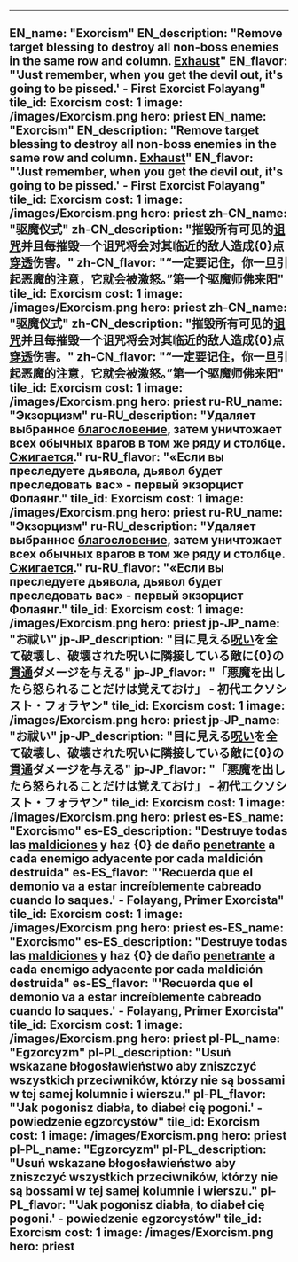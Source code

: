 ---

EN_name: "Exorcism"
EN_description: "Remove target blessing to destroy all non-boss enemies in the same row and column. <u>Exhaust</u>"
EN_flavor: "'Just remember, when you get the devil out, it's going to be pissed.' - First Exorcist Folayang"
tile_id: Exorcism
cost: 1
image: /images/Exorcism.png
hero: priest
EN_name: "Exorcism"
EN_description: "Remove target blessing to destroy all non-boss enemies in the same row and column. <u>Exhaust</u>"
EN_flavor: "'Just remember, when you get the devil out, it's going to be pissed.' - First Exorcist Folayang"
tile_id: Exorcism
cost: 1
image: /images/Exorcism.png
hero: priest
zh-CN_name: "驱魔仪式"
zh-CN_description: "摧毁所有可见的<u>诅咒</u>并且每摧毁一个诅咒将会对其临近的敌人造成{0}点<u>穿透</u>伤害。"
zh-CN_flavor: "“一定要记住，你一旦引起恶魔的注意，它就会被激怒。”第一个驱魔师佛来阳"
tile_id: Exorcism
cost: 1
image: /images/Exorcism.png
hero: priest
zh-CN_name: "驱魔仪式"
zh-CN_description: "摧毁所有可见的<u>诅咒</u>并且每摧毁一个诅咒将会对其临近的敌人造成{0}点<u>穿透</u>伤害。"
zh-CN_flavor: "“一定要记住，你一旦引起恶魔的注意，它就会被激怒。”第一个驱魔师佛来阳"
tile_id: Exorcism
cost: 1
image: /images/Exorcism.png
hero: priest
ru-RU_name: "Экзорцизм"
ru-RU_description: "Удаляет выбранное <u>благословение</u>, затем уничтожает всех обычных врагов в том же ряду и столбце. <u>Сжигается</u>."
ru-RU_flavor: "«Если вы преследуете дьявола, дьявол будет преследовать вас» - первый экзорцист Фолаянг."
tile_id: Exorcism
cost: 1
image: /images/Exorcism.png
hero: priest
ru-RU_name: "Экзорцизм"
ru-RU_description: "Удаляет выбранное <u>благословение</u>, затем уничтожает всех обычных врагов в том же ряду и столбце. <u>Сжигается</u>."
ru-RU_flavor: "«Если вы преследуете дьявола, дьявол будет преследовать вас» - первый экзорцист Фолаянг."
tile_id: Exorcism
cost: 1
image: /images/Exorcism.png
hero: priest
jp-JP_name: "お祓い"
jp-JP_description: "目に見える<u>呪い</u>を全て破壊し、破壊された呪いに隣接している敵に{0}の<u>貫通</u>ダメージを与える"
jp-JP_flavor: "「悪魔を出したら怒られることだけは覚えておけ」 - 初代エクソシスト・フォラヤン"
tile_id: Exorcism
cost: 1
image: /images/Exorcism.png
hero: priest
jp-JP_name: "お祓い"
jp-JP_description: "目に見える<u>呪い</u>を全て破壊し、破壊された呪いに隣接している敵に{0}の<u>貫通</u>ダメージを与える"
jp-JP_flavor: "「悪魔を出したら怒られることだけは覚えておけ」 - 初代エクソシスト・フォラヤン"
tile_id: Exorcism
cost: 1
image: /images/Exorcism.png
hero: priest
es-ES_name: "Exorcismo"
es-ES_description: "Destruye todas las <u>maldiciones</u> y haz {0} de daño <u>penetrante</u> a cada enemigo adyacente por cada maldición destruida"
es-ES_flavor: "'Recuerda que el demonio va a estar increíblemente cabreado cuando lo saques.' - Folayang, Primer Exorcista"
tile_id: Exorcism
cost: 1
image: /images/Exorcism.png
hero: priest
es-ES_name: "Exorcismo"
es-ES_description: "Destruye todas las <u>maldiciones</u> y haz {0} de daño <u>penetrante</u> a cada enemigo adyacente por cada maldición destruida"
es-ES_flavor: "'Recuerda que el demonio va a estar increíblemente cabreado cuando lo saques.' - Folayang, Primer Exorcista"
tile_id: Exorcism
cost: 1
image: /images/Exorcism.png
hero: priest
pl-PL_name: "Egzorcyzm"
pl-PL_description: "Usuń wskazane błogosławieństwo aby zniszczyć wszystkich przeciwników, którzy nie są bossami w tej samej kolumnie i wierszu."
pl-PL_flavor: "'Jak pogonisz diabła, to diabeł cię pogoni.' - powiedzenie egzorcystów"
tile_id: Exorcism
cost: 1
image: /images/Exorcism.png
hero: priest
pl-PL_name: "Egzorcyzm"
pl-PL_description: "Usuń wskazane błogosławieństwo aby zniszczyć wszystkich przeciwników, którzy nie są bossami w tej samej kolumnie i wierszu."
pl-PL_flavor: "'Jak pogonisz diabła, to diabeł cię pogoni.' - powiedzenie egzorcystów"
tile_id: Exorcism
cost: 1
image: /images/Exorcism.png
hero: priest
---